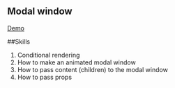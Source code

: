 ## Modal window
[Demo](https://captainginny.github.io/React-project-Modal/)

##Skills
1. Conditional rendering
2. How to make an animated modal window
3. How to pass content (children) to the modal window
4. How to pass props
